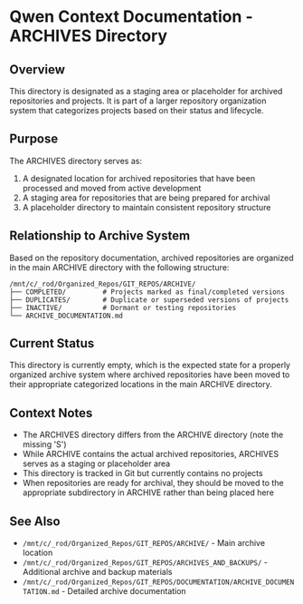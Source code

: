 # Qwen Context Documentation - ARCHIVES Directory

## Overview
This directory is designated as a staging area or placeholder for archived repositories and projects. It is part of a larger repository organization system that categorizes projects based on their status and lifecycle.

## Purpose
The ARCHIVES directory serves as:
1. A designated location for archived repositories that have been processed and moved from active development
2. A staging area for repositories that are being prepared for archival
3. A placeholder directory to maintain consistent repository structure

## Relationship to Archive System
Based on the repository documentation, archived repositories are organized in the main ARCHIVE directory with the following structure:
```
/mnt/c/_rod/Organized_Repos/GIT_REPOS/ARCHIVE/
├── COMPLETED/         # Projects marked as final/completed versions
├── DUPLICATES/        # Duplicate or superseded versions of projects
├── INACTIVE/          # Dormant or testing repositories
└── ARCHIVE_DOCUMENTATION.md
```

## Current Status
This directory is currently empty, which is the expected state for a properly organized archive system where archived repositories have been moved to their appropriate categorized locations in the main ARCHIVE directory.

## Context Notes
- The ARCHIVES directory differs from the ARCHIVE directory (note the missing 'S')
- While ARCHIVE contains the actual archived repositories, ARCHIVES serves as a staging or placeholder area
- This directory is tracked in Git but currently contains no projects
- When repositories are ready for archival, they should be moved to the appropriate subdirectory in ARCHIVE rather than being placed here

## See Also
- `/mnt/c/_rod/Organized_Repos/GIT_REPOS/ARCHIVE/` - Main archive location
- `/mnt/c/_rod/Organized_Repos/GIT_REPOS/ARCHIVES_AND_BACKUPS/` - Additional archive and backup materials
- `/mnt/c/_rod/Organized_Repos/GIT_REPOS/DOCUMENTATION/ARCHIVE_DOCUMENTATION.md` - Detailed archive documentation